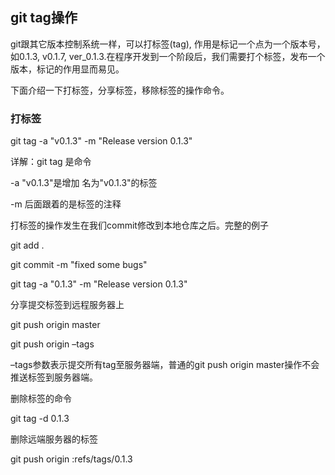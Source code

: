 ## git tag操作  

git跟其它版本控制系统一样，可以打标签(tag), 作用是标记一个点为一个版本号，如0.1.3, v0.1.7, ver_0.1.3.在程序开发到一个阶段后，我们需要打个标签，发布一个版本，标记的作用显而易见。

下面介绍一下打标签，分享标签，移除标签的操作命令。


### 打标签

git tag -a "v0.1.3" -m "Release version 0.1.3"

详解：git tag 是命令

-a "v0.1.3"是增加 名为"v0.1.3"的标签

-m 后面跟着的是标签的注释

打标签的操作发生在我们commit修改到本地仓库之后。完整的例子

git add .

git commit -m "fixed some bugs"

git tag -a "0.1.3" -m "Release version 0.1.3"

分享提交标签到远程服务器上

git push origin master

git push origin –tags

–tags参数表示提交所有tag至服务器端，普通的git push origin master操作不会推送标签到服务器端。

删除标签的命令

git tag -d 0.1.3

删除远端服务器的标签

git push origin :refs/tags/0.1.3
